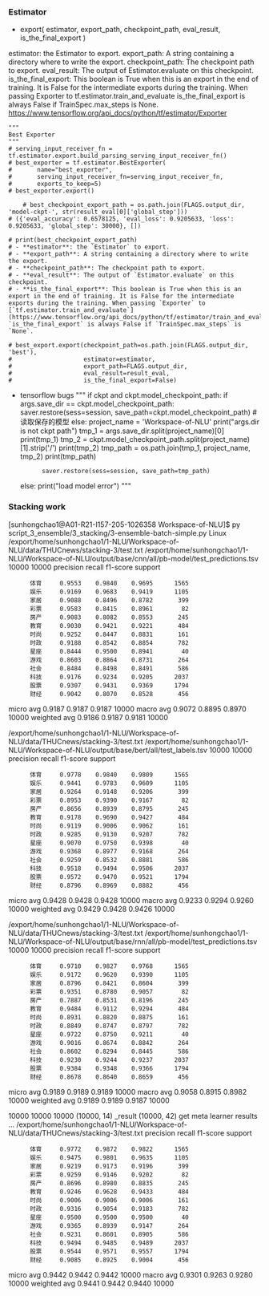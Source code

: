 ### Estimator+ export(    estimator,    export_path,    checkpoint_path,    eval_result,    is_the_final_export)estimator: the Estimator to export.export_path: A string containing a directory where to write the export.checkpoint_path: The checkpoint path to export.eval_result: The output of Estimator.evaluate on this checkpoint.is_the_final_export: This boolean is True when this is an export in the end of training. It is False for the intermediate exports during the training. When passing Exporter to tf.estimator.train_and_evaluate is_the_final_export is always False if TrainSpec.max_steps is None.https://www.tensorflow.org/api_docs/python/tf/estimator/Exporter    """    Best Exporter    """    # serving_input_receiver_fn = tf.estimator.export.build_parsing_serving_input_receiver_fn()    # best_exporter = tf.estimator.BestExporter(    #       name="best_exporter",    #       serving_input_receiver_fn=serving_input_receiver_fn,    #       exports_to_keep=5)    # best_exporter.export()            # best_checkpoint_export_path = os.path.join(FLAGS.output_dir, 'model-ckpt-', str(result_eval[0]['global_step']))    # ({'eval_accuracy': 0.6578125, 'eval_loss': 0.9205633, 'loss': 0.9205633, 'global_step': 30000}, [])    # print(best_checkpoint_export_path)    # - **estimator**: the `Estimator` to export.    # - **export_path**: A string containing a directory where to write the export.    # - **checkpoint_path**: The checkpoint path to export.    # - **eval_result**: The output of `Estimator.evaluate` on this checkpoint.    # - **is_the_final_export**: This boolean is True when this is an export in the end of training. It is False for the intermediate exports during the training. When passing `Exporter` to [`tf.estimator.train_and_evaluate`](https://www.tensorflow.org/api_docs/python/tf/estimator/train_and_evaluate) `is_the_final_export` is always False if `TrainSpec.max_steps` is `None`.    # best_export.export(checkpoint_path=os.path.join(FLAGS.output_dir, 'best'),    #                    estimator=estimator,    #                    export_path=FLAGS.output_dir,    #                    eval_result=result_eval,    #                    is_the_final_export=False)+ tensorflow bugs"""    if ckpt and ckpt.model_checkpoint_path:        if args.save_dir == ckpt.model_checkpoint_path:            saver.restore(sess=session, save_path=ckpt.model_checkpoint_path)  # 读取保存的模型        else:            project_name = 'Workspace-of-NLU'            print("args.dir is not ckpt path")            tmp_1 = args.save_dir.split(project_name)[0]            print(tmp_1)            tmp_2 = ckpt.model_checkpoint_path.split(project_name)[1].strip('/')            print(tmp_2)            tmp_path = os.path.join(tmp_1, project_name, tmp_2)            print(tmp_path)            saver.restore(sess=session, save_path=tmp_path)    else:        print("load model error")"""### Stacking work[sunhongchao1@A01-R21-I157-205-1026358 Workspace-of-NLU]$ py script_3_ensemble/3_stacking/3-ensemble-batch-simple.pyLinux/export/home/sunhongchao1/1-NLU/Workspace-of-NLU/data/THUCnews/stacking-3/test.txt/export/home/sunhongchao1/1-NLU/Workspace-of-NLU/output/base/cnn/all/pb-model/test_predictions.tsv1000010000              precision    recall  f1-score   support          体育     0.9553    0.9840    0.9695      1565          娱乐     0.9169    0.9683    0.9419      1105          家居     0.9088    0.8496    0.8782       399          彩票     0.9583    0.8415    0.8961        82          房产     0.9083    0.8082    0.8553       245          教育     0.9030    0.9421    0.9221       484          时尚     0.9252    0.8447    0.8831       161          时政     0.9188    0.8542    0.8854       782          星座     0.8444    0.9500    0.8941        40          游戏     0.8603    0.8864    0.8731       264          社会     0.8484    0.8498    0.8491       586          科技     0.9176    0.9234    0.9205      2037          股票     0.9307    0.9431    0.9369      1794          财经     0.9042    0.8070    0.8528       456   micro avg     0.9187    0.9187    0.9187     10000   macro avg     0.9072    0.8895    0.8970     10000weighted avg     0.9186    0.9187    0.9181     10000/export/home/sunhongchao1/1-NLU/Workspace-of-NLU/data/THUCnews/stacking-3/test.txt/export/home/sunhongchao1/1-NLU/Workspace-of-NLU/output/base/bert/all/test_labels.tsv1000010000              precision    recall  f1-score   support          体育     0.9778    0.9840    0.9809      1565          娱乐     0.9441    0.9783    0.9609      1105          家居     0.9264    0.9148    0.9206       399          彩票     0.8953    0.9390    0.9167        82          房产     0.8656    0.8939    0.8795       245          教育     0.9178    0.9690    0.9427       484          时尚     0.9119    0.9006    0.9062       161          时政     0.9285    0.9130    0.9207       782          星座     0.9070    0.9750    0.9398        40          游戏     0.9368    0.8977    0.9168       264          社会     0.9259    0.8532    0.8881       586          科技     0.9518    0.9494    0.9506      2037          股票     0.9572    0.9470    0.9521      1794          财经     0.8796    0.8969    0.8882       456   micro avg     0.9428    0.9428    0.9428     10000   macro avg     0.9233    0.9294    0.9260     10000weighted avg     0.9429    0.9428    0.9426     10000/export/home/sunhongchao1/1-NLU/Workspace-of-NLU/data/THUCnews/stacking-3/test.txt/export/home/sunhongchao1/1-NLU/Workspace-of-NLU/output/base/rnn/all/pb-model/test_predictions.tsv1000010000              precision    recall  f1-score   support          体育     0.9710    0.9827    0.9768      1565          娱乐     0.9172    0.9620    0.9390      1105          家居     0.8796    0.8421    0.8604       399          彩票     0.9351    0.8780    0.9057        82          房产     0.7887    0.8531    0.8196       245          教育     0.9484    0.9112    0.9294       484          时尚     0.8931    0.8820    0.8875       161          时政     0.8849    0.8747    0.8797       782          星座     0.9722    0.8750    0.9211        40          游戏     0.9016    0.8674    0.8842       264          社会     0.8602    0.8294    0.8445       586          科技     0.9230    0.9244    0.9237      2037          股票     0.9384    0.9348    0.9366      1794          财经     0.8678    0.8640    0.8659       456   micro avg     0.9189    0.9189    0.9189     10000   macro avg     0.9058    0.8915    0.8982     10000weighted avg     0.9189    0.9189    0.9187     10000100001000010000(10000, 14)_result (10000, 42)get meta learner results .../export/home/sunhongchao1/1-NLU/Workspace-of-NLU/data/THUCnews/stacking-3/test.txt              precision    recall  f1-score   support          体育     0.9772    0.9872    0.9822      1565          娱乐     0.9475    0.9801    0.9635      1105          家居     0.9219    0.9173    0.9196       399          彩票     0.9259    0.9146    0.9202        82          房产     0.8696    0.8980    0.8835       245          教育     0.9246    0.9628    0.9433       484          时尚     0.9006    0.9006    0.9006       161          时政     0.9316    0.9054    0.9183       782          星座     0.9500    0.9500    0.9500        40          游戏     0.9365    0.8939    0.9147       264          社会     0.9231    0.8601    0.8905       586          科技     0.9494    0.9485    0.9489      2037          股票     0.9544    0.9571    0.9557      1794          财经     0.9085    0.8925    0.9004       456   micro avg     0.9442    0.9442    0.9442     10000   macro avg     0.9301    0.9263    0.9280     10000weighted avg     0.9441    0.9442    0.9440     10000